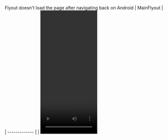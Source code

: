 Flyout doesn't load the page after navigating back on Android
| MainFlyout |
| ------------- |
| <video src="https://github.com/juniorsaraviao/MainFlyout/assets/43689290/a73ccf7b-9adf-4cb4-9fa2-1c041ad195ac" width=180 height=392> |
